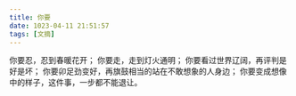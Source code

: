 ```yaml
---
title: 你要
date: 1023-04-11 21:51:57
tags: [文摘]
---
```

  
你要忍，忍到春暖花开；
你要走，走到灯火通明；
你要看过世界辽阔，再评判是好是坏；
你要卯足劲变好，再旗鼓相当的站在不敢想象的人身边；
你要变成想像中的样子，这件事，一步都不能退让。